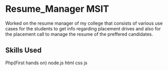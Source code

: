 # Resume_Manager MSIT
Worked on the resume manager of my college that consists of various use cases for the students to get info regarding placement drives and also for the placement call to manage the resume of the preffered candidates.

## Skills Used
Php(First hands on)
node.js
html css js

